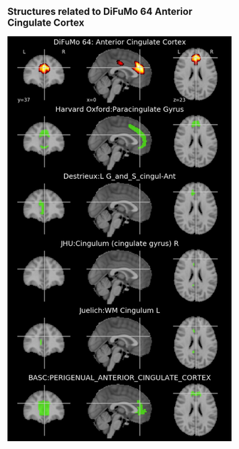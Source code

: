 


## Structures related to DiFuMo 64 Anterior Cingulate Cortex

![23](23.jpg "Structures related to DiFuMo 64 Anterior Cingulate Cortex")